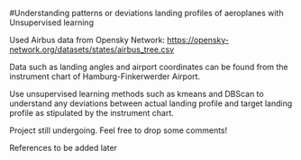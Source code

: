 #Understanding patterns or deviations landing profiles of aeroplanes with Unsupervised learning

Used Airbus data from Opensky Network: https://opensky-network.org/datasets/states/airbus_tree.csv

Data such as landing angles and airport coordinates can be found from the instrument chart of Hamburg-Finkerwerder Airport.

Use unsupervised learning methods such as kmeans and DBScan to understand any deviations between actual landing profile and target landing profile as stipulated by the instrument chart.

Project still undergoing.  Feel free to drop some comments!

References to be added later
